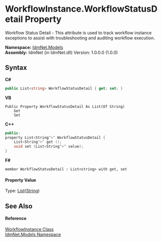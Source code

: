 # WorkflowInstance.WorkflowStatusDetail Property 
 

Workflow Status Detail - This attribute is used to track workflow instance exceptions to assist with troubleshooting and auditing workflow execution.

**Namespace:**&nbsp;<a href="N_IdmNet_Models">IdmNet.Models</a><br />**Assembly:**&nbsp;IdmNet (in IdmNet.dll) Version: 1.0.0.0 (1.0.0)

## Syntax

**C#**<br />
``` C#
public List<string> WorkflowStatusDetail { get; set; }
```

**VB**<br />
``` VB
Public Property WorkflowStatusDetail As List(Of String)
	Get
	Set
```

**C++**<br />
``` C++
public:
property List<String^>^ WorkflowStatusDetail {
	List<String^>^ get ();
	void set (List<String^>^ value);
}
```

**F#**<br />
``` F#
member WorkflowStatusDetail : List<string> with get, set

```


#### Property Value
Type: <a href="http://msdn2.microsoft.com/en-us/library/6sh2ey19" target="_blank">List</a>(<a href="http://msdn2.microsoft.com/en-us/library/s1wwdcbf" target="_blank">String</a>)

## See Also


#### Reference
<a href="T_IdmNet_Models_WorkflowInstance">WorkflowInstance Class</a><br /><a href="N_IdmNet_Models">IdmNet.Models Namespace</a><br />